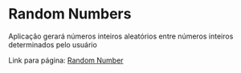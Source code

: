 # Random Numbers

Aplicação gerará números inteiros aleatórios entre números inteiros determinados pelo usuário

Link para página: [Random Number](https://cassio8186.github.io/Random-Number/)
